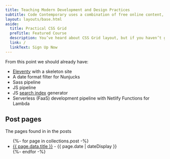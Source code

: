 ```yaml
---
title: Teaching Modern Development and Design Practices
subtitle: Code Contemporary uses a combination of free online content, online courses and in-person workshops to make sure that the design and development communities are using the best, most up-to-date code they can. We strive to make every technologist the most efficient they can be.
layout: layouts/base.html
aside: 
  title: Practical CSS Grid
  preTitle: Featured Course
  description: You’ve heard about CSS Grid layout, but if you haven’t gotten started with it, let me walk you through all its features in a simple, practical approach. By the end of this course, you’ll understand Grid and have practical examples to put into production right away!
  link: /
  linkText: Sign Up Now
---
```




From this point we should already have:

- [Eleventy](https://11ty.io) with a skeleton site
- A date format filter for Nunjucks
- Sass pipeline
- JS pipeline
- JS [search index](/search.json) generator
- Serverless (FaaS) development pipeline with Netlify Functions for Lambda


## Post pages

The pages found in in the posts

<ul class="listing">
{%- for page in collections.post -%}
  <li>
    <a href="{{ page.url }}">{{ page.data.title }}</a> -
    <time datetime="{{ page.date }}">{{ page.date | dateDisplay }}</time>
  </li>
{%- endfor -%}
</ul>